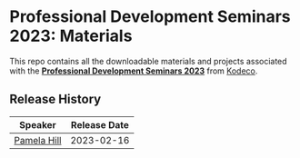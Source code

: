 # Professional Development Seminars 2023: Materials

This repo contains all the downloadable materials and projects associated with the **[Professional Development Seminars 2023](https://www.kodeco.com/38349738-professional-development-seminars-2023)** from [Kodeco](https://www.kodeco.com).


## Release History

| Speaker                                                                                  | Release Date |
| --------------------------------------------------------------------------------------- |:------------:|
| [Pamela Hill](https://github.com/kodecocodes/video-pds23-materials/tree/versions/1.0/01-pamela-hill) | 2023-02-16   |
